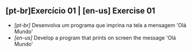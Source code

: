 ## [pt-br]Exercício 01 | [en-us] Exercise 01

* _[pt-br]_ Desenvolva um programa que imprina na tela a mensagem 'Olá Mundo'
* _[en-us]_ Develop a program that prints on screen the message 'Olá Mundo'